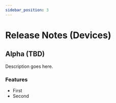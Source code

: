 ```yaml
---
sidebar_position: 3
---
```


# Release Notes (Devices)

## Alpha (TBD)

Description goes here.

### Features

- First
- Second
